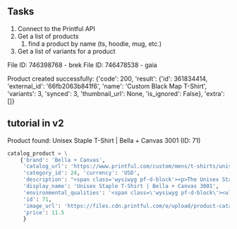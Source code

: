 ## Tasks

1. Connect to the Printful API
2. Get a list of products
    1. find a product by name (ts, hoodie, mug, etc.)
3. Get a list of variants for a product

File ID: 746398768 - brek
File ID: 746478538 - gaia

Product created successfully: {'code': 200, 'result': {'id': 361834414, 'external_id': '66fb2063b841f6', 'name': 'Custom
Black Map T-Shirt', 'variants': 3, 'synced': 3, 'thumbnail_url': None, 'is_ignored': False}, 'extra': []}


## tutorial in v2
Product found: Unisex Staple T-Shirt | Bella + Canvas 3001 (ID: 71)
```python
catalog_product = \
    {'brand': 'Bella + Canvas',
     'catalog_url': 'https://www.printful.com/custom/mens/t-shirts/unisex-staple-t-shirt-bella-canvas-3001',
     'category_id': 24, 'currency': 'USD',
     'description': "<span class='wysiwyg pf-d-block'><p>The Unisex Staple T-Shirt feels soft and light with just the right amount of stretch. It'...roduct sourced from Nicaragua, Mexico, Honduras, or the US</li></ul><p>This product is made on demand. No minimums.</p></span>",
     'display_name': 'Unisex Staple T-Shirt | Bella + Canvas 3001',
     'environmental_qualities': '<span class=\'wysiwyg pf-d-block\'><ul>\n<li style="font-weight:400;"><span style="font-weight:400;">Traceability:</span><ul>...shipment-"><span style="font-weight:400;">Packaging compostability and recyclability information</span></a></li>\n</ul></span>',
     'id': 71,
     'image_url': 'https://files.cdn.printful.com/o/upload/product-catalog-img/20/2079a3ee4cc472ad952fe16654f274cd_l',
     'price': 11.5
     }
```